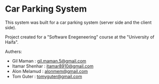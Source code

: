 # Car Parking System
This system was built for a car parking system (server side and the client side).

Project created for a "Software Enegeneering" course at the "University of Haifa".

Authers:

- Gil Maman       : gil.maman.5@gmail.com
- Itamar Shenhar  : itamar8910@gmail.com
- Alon Melamud    : alonmem@gmail.com
- Tom Guter        : tomyguter@gmail.com

